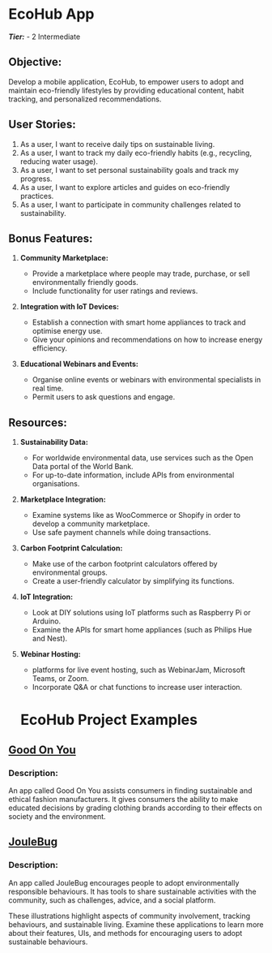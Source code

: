 # EcoHub App

***Tier:*** - 2 Intermediate

## Objective:
Develop a mobile application, EcoHub, to empower users to adopt and maintain eco-friendly lifestyles by providing educational content, habit tracking, and personalized recommendations.

## User Stories:
1. As a user, I want to receive daily tips on sustainable living.
2. As a user, I want to track my daily eco-friendly habits (e.g., recycling, reducing water usage).
3. As a user, I want to set personal sustainability goals and track my progress.
4. As a user, I want to explore articles and guides on eco-friendly practices.
5. As a user, I want to participate in community challenges related to sustainability.

## Bonus Features:
1. **Community Marketplace:**
   - Provide a marketplace where people may trade, purchase, or sell environmentally friendly goods.
   - Include functionality for user ratings and reviews.

2. **Integration with IoT Devices:**
   - Establish a connection with smart home appliances to track and optimise energy use. 
   - Give your opinions and recommendations on how to increase energy efficiency.

3. **Educational Webinars and Events:**
   - Organise online events or webinars with environmental specialists in real time.
   - Permit users to ask questions and engage.

## Resources:
1. **Sustainability Data:**
   - For worldwide environmental data, use services such as the Open Data portal of the World Bank. 
   - For up-to-date information, include APIs from environmental organisations.

2. **Marketplace Integration:**
   - Examine systems like as WooCommerce or Shopify in order to develop a community marketplace. 
   - Use safe payment channels while doing transactions.

3. **Carbon Footprint Calculation:**
   - Make use of the carbon footprint calculators offered by environmental groups.
   - Create a user-friendly calculator by simplifying its functions.

4. **IoT Integration:**
   - Look at DIY solutions using IoT platforms such as Raspberry Pi or Arduino.
   - Examine the APIs for smart home appliances (such as Philips Hue and Nest).

5. **Webinar Hosting:**
   - platforms for live event hosting, such as WebinarJam, Microsoft Teams, or Zoom.
   - Incorporate Q&A or chat functions to increase user interaction.

   # EcoHub Project Examples

## [Good On You](https://goodonyou.eco/)
### Description:
An app called Good On You assists consumers in finding sustainable and ethical fashion manufacturers. It gives consumers the ability to make educated decisions by grading clothing brands according to their effects on society and the environment.

## [JouleBug](https://www.joulebug.com/)
### Description:
An app called JouleBug encourages people to adopt environmentally responsible behaviours. It has tools to share sustainable activities with the community, such as challenges, advice, and a social platform.

These illustrations highlight aspects of community involvement, tracking behaviours, and sustainable living. Examine these applications to learn more about their features, UIs, and methods for encouraging users to adopt sustainable behaviours.